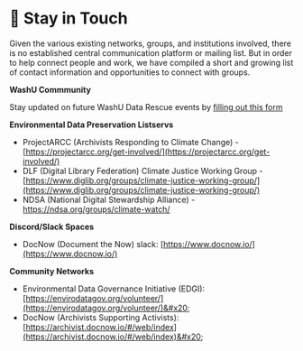 # 🙋 Stay in Touch

Given the various existing networks, groups, and institutions involved, there is no established central communication platform or mailing list. But in order to help connect people and work, we have compiled a short and growing list of contact information and opportunities to connect with groups.

**WashU Commmunity**

Stay updated on future WashU Data Rescue events by [filling out this form](https://app.smartsheet.com/b/form/3e039a7b0d584bd3a976b19a483855fe)


**Environmental Data Preservation Listservs**

* ProjectARCC (Archivists Responding to Climate Change) - [https://projectarcc.org/get-involved/](https://projectarcc.org/get-involved/)
* DLF (Digital Library Federation) Climate Justice Working Group - [https://www.diglib.org/groups/climate-justice-working-group/](https://www.diglib.org/groups/climate-justice-working-group/)
* NDSA (National Digital Stewardship Alliance) - https://ndsa.org/groups/climate-watch/

**Discord/Slack Spaces**

* DocNow (Document the Now) slack: [https://www.docnow.io/](https://www.docnow.io/)

**Community Networks**

* Environmental Data Governance Initiative (EDGI): [https://envirodatagov.org/volunteer/](https://envirodatagov.org/volunteer/)&#x20;
* DocNow (Archivists Supporting Activists): [https://archivist.docnow.io/#/web/index](https://archivist.docnow.io/#/web/index)&#x20;
